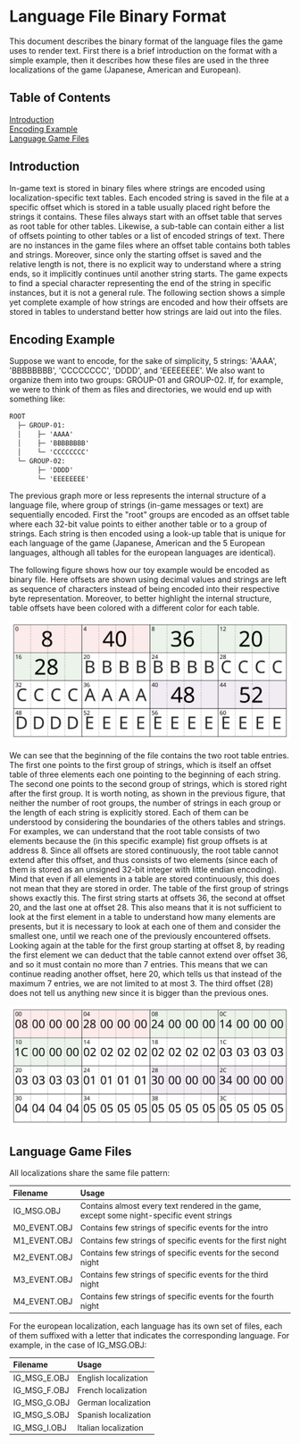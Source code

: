 # Language File Binary Format

This document describes the binary format of the language files the game uses to render
text. First there is a brief introduction on the format with a simple example, then
it describes how these files are used in the three localizations of the game (Japanese,
American and European).

## Table of Contents

[Introduction](#introduction)  
[Encoding Example](#encoding-example)  
[Language Game Files](#language-game-files)

<a name="introduction"></a>

## Introduction

In-game text is stored in binary files where strings are encoded using
localization-specific text tables. Each encoded string is saved in the file at a
specific offset which is stored in a table usually placed right before the strings
it contains. These files always start with an offset table that serves as root table
for other tables. Likewise, a sub-table can contain either a list of offsets pointing
to other tables or a list of encoded strings of text. There are no instances in the
game files where an offset table contains both tables and strings. Moreover, since
only the starting offset is saved and the relative length is not, there is no
explicit way to understand where a string ends, so it implicitly continues until
another string starts. The game expects to find a special character representing the
end of the string in specific instances, but it is not a general rule. The following
section shows a simple yet complete example of how strings are encoded and how their
offsets are stored in tables to understand better how strings are laid out into
the files.

<a name="encoding-example"></a>

## Encoding Example

Suppose we want to encode, for the sake of simplicity, 5 strings: 'AAAA', 'BBBBBBBB',
'CCCCCCCC', 'DDDD', and 'EEEEEEEE'. We also want to organize them into two groups:
GROUP-01 and GROUP-02. If, for example, we were to think of them as files and directories,
we would end up with something like:

```
ROOT
  ├─ GROUP-01:
  │    ├─ 'AAAA'
  │    ├─ 'BBBBBBBB'
  │    └─ 'CCCCCCCC'
  └─ GROUP-02:
       ├─ 'DDDD'
       └─ 'EEEEEEEE'
```

The previous graph more or less represents the internal structure of a language file,
where group of strings (in-game messages or text) are sequentially encoded. First the
"root" groups are encoded as an offset table where each 32-bit value points to either
another table or to a group of strings. Each string is then encoded using a look-up
table that is unique for each language of the game (Japanese, American and the 5
European languages, although all tables for the european languages are identical).

The following figure shows how our toy example would be encoded as binary file. Here
offsets are shown using decimal values and strings are left as sequence of characters
instead of being encoded into their respective byte representation. Moreover, to better
highlight the internal structure, table offsets have been colored with a different
color for each table.

![Language Table](images/langtable.svg)

We can see that the beginning of the file contains the two root table entries. The first
one points to the first group of strings, which is itself an offset table of three
elements each one pointing to the beginning of each string. The second one points to the
second group of strings, which is stored right after the first group. It is worth
noting, as shown in the previous figure, that neither the number of root groups,
the number of strings in each group or the length of each string is explicitly stored.
Each of them can be understood by considering the boundaries of the others tables and
strings. For examples, we can understand that the root table consists of two elements
because the (in this specific example) fist group offsets is at address 8. Since all
offsets are stored continuously, the root table cannot extend after this offset, and thus
consists of two elements (since each of them is stored as an unsigned 32-bit integer
with little endian encoding). Mind that even if all elements in a table are stored
continuously, this does not mean that they are stored in order. The table of the first
group of strings shows exactly this. The first string starts at offsets 36, the second
at offset 20, and the last one at offset 28. This also means that it is not sufficient
to look at the first element in a table to understand how many elements are presents,
but it is necessary to look at each one of them and consider the smallest one, until
we reach one of the previously encountered offsets.
Looking again at the table for the first group starting at offset 8, by reading the
first element we can deduct that the table cannot extend over offset 36, and so it
must contain no more than 7 entries. This means that we can continue reading another
offset, here 20, which tells us that instead of the maximum 7 entries, we are not
limited to at most 3. The third offset (28) does not tell us anything new since it is
bigger than the previous ones.

![Language Table HEX](images/langtable-hex.svg)

<a name="language-game-files"></a>

## Language Game Files

All localizations share the same file pattern:

| Filename     | Usage                                                                                          |
| :----------- | :--------------------------------------------------------------------------------------------- |
| IG_MSG.OBJ   | Contains almost every text rendered in the game,<br/>except some night-specific event strings |
| M0_EVENT.OBJ | Contains few strings of specific events for the intro                                          |
| M1_EVENT.OBJ | Contains few strings of specific events for the first night                                    |
| M2_EVENT.OBJ | Contains few strings of specific events for the second night                                   |
| M3_EVENT.OBJ | Contains few strings of specific events for the third night                                    |
| M4_EVENT.OBJ | Contains few strings of specific events for the fourth night                                   |

For the european localization, each language has its own set of files, each of them
suffixed with a letter that indicates the corresponding language. For example, in the
case of IG_MSG.OBJ:

| Filename     | Usage                |
| :----------- | :------------------- |
| IG_MSG_E.OBJ | English localization |
| IG_MSG_F.OBJ | French localization  |
| IG_MSG_G.OBJ | German localization  |
| IG_MSG_S.OBJ | Spanish localization |
| IG_MSG_I.OBJ | Italian localization |
